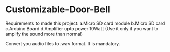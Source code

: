 # Customizable-Door-Bell
Requirements to made this project:
a.Micro SD card module
b.Micro SD card
c.Arduino Board
d.Amplifier upto power 10Watt (Use it only if you want to amplify the sound more than normal)

Convert you audio files to .wav format. It is mandatory.

